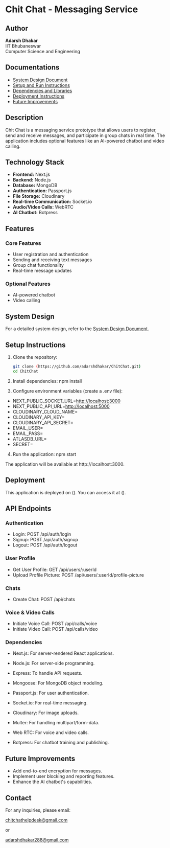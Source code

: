 # Chit Chat - Messaging Service

## Author
**Adarsh Dhakar**  
IIT Bhubaneswar  
Computer Science and Engineering

## Documentations
- [System Design Document](./docs/System_Design_Document.md)
- [Setup and Run Instructions](./docs/Setup_and_Run_Instructions.md)
- [Dependencies and Libraries](./docs/Dependencies_and_Libraries.md)
- [Deployment Instructions](./docs/Deployment_Instructions.md)
- [Future Improvements](./docs/Future_Improvements.md)

## Description
Chit Chat is a messaging service prototype that allows users to register, send and receive messages, and participate in group chats in real time. 
The application includes optional features like an AI-powered chatbot and video calling.

## Technology Stack
- **Frontend:** Next.js
- **Backend:** Node.js
- **Database:** MongoDB
- **Authentication:** Passport.js
- **File Storage:** Cloudinary
- **Real-time Communication:** Socket.io
- **Audio/Video Calls:** WebRTC
- **AI Chatbot:** Botpress

## Features
### Core Features
- User registration and authentication
- Sending and receiving text messages
- Group chat functionality
- Real-time message updates

### Optional Features
- AI-powered chatbot
- Video calling

## System Design
For a detailed system design, refer to the [System Design Document](./docs/System_Design_Document.md).

## Setup Instructions
1. Clone the repository:
   ```bash
   git clone (https://github.com/adarshdhakar/ChitChat.git)
   cd ChitChat

2. Install dependencies:
    npm install

3. Configure environment variables (create a .env file):
- NEXT_PUBLIC_SOCKET_URL=<http://localhost:3000>
- NEXT_PUBLIC_API_URL=<http://localhost:5000>
- CLOUDINARY_CLOUD_NAME=<your-cloudinary-cloud-name>
- CLOUDINARY_API_KEY=<your-cloudinary-api-key>
- CLOUDINARY_API_SECRET=<your-api-secret>
- EMAIL_USER=<your-gmail-id>
- EMAIL_PASS=<your-gmail-app-password>
- ATLASDB_URL=<your-atlasdb-url>
- SECRET=<your-session-secret>

4. Run the application:
    npm start

The application will be available at http://localhost:3000.

## Deployment
This application is deployed on (). You can access it at ().

## API Endpoints
### Authentication
- Login: POST /api/auth/login
- Signup: POST /api/auth/signup
- Logout: POST /api/auth/logout

### User Profile
- Get User Profile: GET /api/users/:userId
- Upload Profile Picture: POST /api/users/:userId/profile-picture

### Chats
- Create Chat: POST /api/chats

### Voice & Video Calls
- Initiate Voice Call: POST /api/calls/voice
- Initiate Video Call: POST /api/calls/video

### Dependencies
- Next.js: For server-rendered React applications.
- Node.js: For server-side programming.
- Express: To handle API requests.
- Mongoose: For MongoDB object modeling.
- Passport.js: For user authentication.
- Socket.io: For real-time messaging.
- Cloudinary: For image uploads.
- Multer: For handling multipart/form-data.

- Web RTC: For voice and video calls.
- Botpress: For chatbot training and publishing.

## Future Improvements
- Add end-to-end encryption for messages.
- Implement user blocking and reporting features.
- Enhance the AI chatbot's capabilities.

## Contact
For any inquiries, please email:

chitchathelpdesk@gmail.com

or 

adarshdhakar288@gmail.com
